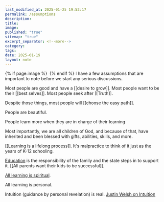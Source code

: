 ```yaml
---
last_modified_at: 2025-01-25 19:52:17
permalink: /assumptions
description: 
title: 
image: 
published: "true"
sitemap: "true"
excerpt_separator: <!--more-->
category: 
tags: 
date: 2025-01-19
layout: note
---
```



{% if page.image %} <img src="{{ page.image }}" alt=""> {% endif %}
I have a few assumptions that are important to note before we start any serious discussions. 

Most people are good and have a [[desire to grow]]. Most people want to be their [[best selves]]. Most people seek after [[Truth]].

Despite those things, most people will [[choose the easy path]]. 

People are beautiful. 

People learn more when they are in charge of their learning

Most importantly, we are all children of God, and because of that, have inherited and been blessed with gifts, abilities, skills, and more. 

[[Learning is a lifelong process]]. It's malpractice to think of it just as the years of K-12 schooling. 

[Education](https://jethro.site/2023/09/25/education-is-the-responsibility-of-25a/)  is the responsibility of the family and the state steps in to support it. [[All parents want their kids to be successful]].

[All learning is spiritual](https://jethro.site/2023/10/09/the-value-of-spiritual-learning/).

All learning is personal.

Intuition (guidance by personal revelation) is real. [Justin Welsh on Intuition](https://x.com/thejustinwelsh/status/1881024584599654622?s=46)  

